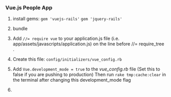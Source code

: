 ### Vue.js People App

1. install gems:
```gem 'vuejs-rails'```
```gem 'jquery-rails'```

2. bundle

3. Add ```//= require vue``` to your application.js file (i.e. app/assets/javascripts/application.js) on the line before //= require_tree .

4. Create this file: 
```config/initializers/vue_config.rb```

5. Add ```Vue.development_mode = true``` to the *vue_config.rb* file
(Set this to false if you are pushing to production) Then run ```rake tmp:cache:clear``` in the terminal after changing this development_mode flag

6. 